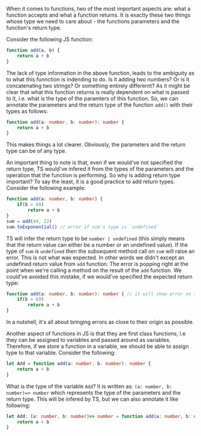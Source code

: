 When it comes to functions, two of the most important aspects are: what a function accepts and what a function returns. It is exactly these two things whose type we need to care about - the functions parameters and the function's return type. 

Consider the following JS function:

```ts
function add(a, b) {
    return a + b
}
```
The lack of type information in the above function, leads to the ambiguity as to what this funnction is indending to do. Is it adding two numbers? Or is it concatenating two strings? Or something entirely differernt? As it might be clear that what this function returns is really dependent on what is passed to it, i.e. what is the type of the paramters of this function. So, we can annotate the parameters and the return type of the function `add()` with their types as follows:

```ts
function add(a: number, b: number): number {
    return a + b
}
```
This makes things a lot clearer. Obviously, the parameters and the return type can be of any type. 

An important thing to note is that, even if we would've not specified the return type, TS would've infered it from the types of the parameters and the operation that the function is performing. So why is adding return type important? To say the least, it is a good practice to add return types. Consider the following example:

```ts
function add(a: number, b: number) {
    if(b > 69)
        return a + b
}
sum = add(44, 22)
sum.toExponential() // error if sum's type is `undefined`
```

TS will infer the return type to be `number | undefined` (this simply means that the return value can either be a number or an undefined value). If the type of `sum` is `undefined` then the subsequent method call on `sum` will raise an error. This is not what was expected. In other words we didn't except an undefined return value from `add` function.
The error is popping right at the point when we're calling a method on the result of the `add` function. We could've avoided this mistake, if we would've specified the expected return type:

```ts
function add(a: number, b: number): number { // it will show error on the return type telling that you're not returing number from all paths inside the code
    if(b > 69)
        return a + b
}
```
In a nutshell, it's all about bringing errors as close to their origin as possible.

Another aspect of functions in JS is that they are first class functions, i.e they can be assigned to variables and passed around as variables. Therefore, if we store a function in a variable, we should be able to assign type to that variable. Consider the following:

```ts
let Add = function add(a: number, b: number): number {
    return a + b
}
```
What is the type of the variable `Add`? It is written as: `(a: number, b: number)=> number` which represents the type of the parameters and the return type. This will be infered by TS, but we can also annotate it like following:

```ts
let Add: (a: number, b: number)=> number = function add(a: number, b: number): number {
    return a + b
}
```